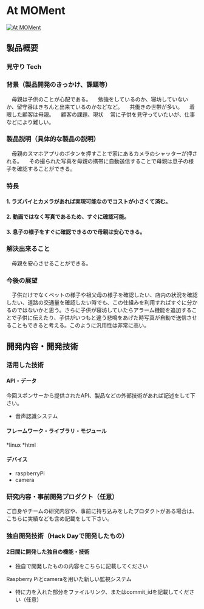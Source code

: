 # At MOMent

[![At MOMent](image.png)](https://www.youtube.com/watch?v=G5rULR53uMk)

## 製品概要
### 見守り Tech

### 背景（製品開発のきっかけ、課題等）
　母親は子供のことが心配である。
　勉強をしているのか、寝坊していないか、留守番はきちんと出来ているのかなどなど。
　共働きの世帯が多い。
　着眼した顧客は母親。
　顧客の課題、現状
　常に子供を見守っていたいが、仕事などにより難しい。

### 製品説明（具体的な製品の説明）
　母親のスマホアプリのボタンを押すことで家にあるカメラのシャッターが押される。
　その撮られた写真を母親の携帯に自動送信することで母親は息子の様子を確認することができる。
 
### 特長

#### 1. ラズパイとカメラがあれば実現可能なのでコストが小さくて済む。

#### 2. 動画ではなく写真であるため、すぐに確認可能。

#### 3. 息子の様子をすぐに確認できるので母親は安心できる。

### 解決出来ること
　母親を安心させることができる。

### 今後の展望
　子供だけでなくペットの様子や祖父母の様子を確認したい、店内の状況を確認したい、道路の交通量を確認したい時でも、この仕組みを利用すればすぐに分かるのではないかと思う。さらに子供が寝坊していたらアラーム機能を追加することで子供に伝えたり、子供がいつもと違う悲鳴をあげた時写真が自動で送信させることもできると考える。このように汎用性は非常に高い。

## 開発内容・開発技術
### 活用した技術
#### API・データ
今回スポンサーから提供されたAPI、製品などの外部技術があれば記述をして下さい。

* 音声認識システム

#### フレームワーク・ライブラリ・モジュール
*linux
*html

#### デバイス
* raspberryPi
* camera

### 研究内容・事前開発プロダクト（任意）
ご自身やチームの研究内容や、事前に持ち込みをしたプロダクトがある場合は、こちらに実績なども含め記載をして下さい。


### 独自開発技術（Hack Dayで開発したもの）
#### 2日間に開発した独自の機能・技術
* 独自で開発したものの内容をこちらに記載してください

Raspberry Piとcameraを用いた新しい監視システム

* 特に力を入れた部分をファイルリンク、またはcommit_idを記載してください（任意）
